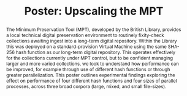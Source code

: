 ---
abstract: The Minimum Preservation Tool (MPT), developed by the British Library, provides
  a local technical digital preservation environment to routinely fixity-check collections
  awaiting ingest into a long-term digital repository. Within the Library this was
  deployed on a standard-provision Virtual Machine using the same SHA-256 hash function
  as our long-term digital repository. This operates effectively for the collections
  currently under MPT control, but to be confident managing larger and more varied
  collections, we look to understand how performance can be improved, for example
  through use of different hash functions or through greater parallelization. This
  poster outlines experimental findings exploring the effect on performance of four
  different hash functions and four sizes of parallel processes, across three broad
  corpora (large, mixed, and small file-sizes).
creators:
- May, Peter
date: null
document_url: https://az659834.vo.msecnd.net/eventsairwesteuprod/production-inconference-public/a3e4f5b25a0c400aa3e9083e6f592da2
grand_parent: iPRES
institutions:
- British Library
keywords:
- minimum preservation tool
- performance
- checksum
landing_page_url: null
language: eng
layout: publication
license: CC-BY 4.0 International
notes_url: null
parent: iPRES 2022
presentation_url: null
publication_type: poster
size: null
source_name: iPRES
title: 'Poster: Upscaling the MPT'
year: 2022
---